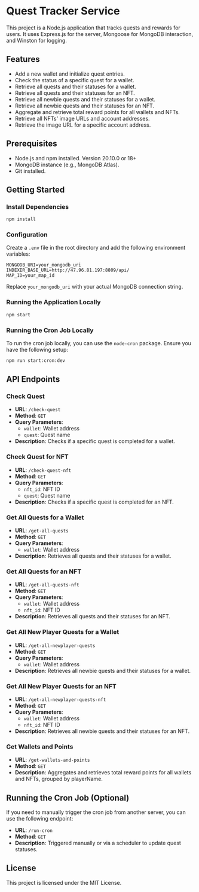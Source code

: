 # Quest Tracker Service

This project is a Node.js application that tracks quests and rewards for users. It uses Express.js for the server, Mongoose for MongoDB interaction, and Winston for logging.

## Features

- Add a new wallet and initialize quest entries.
- Check the status of a specific quest for a wallet.
- Retrieve all quests and their statuses for a wallet.
- Retrieve all quests and their statuses for an NFT.
- Retrieve all newbie quests and their statuses for a wallet.
- Retrieve all newbie quests and their statuses for an NFT.
- Aggregate and retrieve total reward points for all wallets and NFTs.
- Retrieve all NFTs' image URLs and account addresses.
- Retrieve the image URL for a specific account address.

## Prerequisites

- Node.js and npm installed. Version 20.10.0 or 18+
- MongoDB instance (e.g., MongoDB Atlas).
- Git installed.

## Getting Started

### Install Dependencies

```sh
npm install
```

### Configuration

Create a `.env` file in the root directory and add the following environment variables:

```env
MONGODB_URI=your_mongodb_uri
INDEXER_BASE_URL=http://47.96.81.197:8809/api/
MAP_ID=your_map_id
```

Replace `your_mongodb_uri` with your actual MongoDB connection string.

### Running the Application Locally

```sh
npm start
```

### Running the Cron Job Locally

To run the cron job locally, you can use the `node-cron` package. Ensure you have the following setup:

```sh
npm run start:cron:dev
```

## API Endpoints

### Check Quest

- **URL**: `/check-quest`
- **Method**: `GET`
- **Query Parameters**:
  - `wallet`: Wallet address
  - `quest`: Quest name
- **Description**: Checks if a specific quest is completed for a wallet.

### Check Quest for NFT

- **URL**: `/check-quest-nft`
- **Method**: `GET`
- **Query Parameters**:
  - `nft_id`: NFT ID
  - `quest`: Quest name
- **Description**: Checks if a specific quest is completed for an NFT.

### Get All Quests for a Wallet

- **URL**: `/get-all-quests`
- **Method**: `GET`
- **Query Parameters**:
  - `wallet`: Wallet address
- **Description**: Retrieves all quests and their statuses for a wallet.

### Get All Quests for an NFT

- **URL**: `/get-all-quests-nft`
- **Method**: `GET`
- **Query Parameters**:
  - `wallet`: Wallet address
  - `nft_id`: NFT ID
- **Description**: Retrieves all quests and their statuses for an NFT.

### Get All New Player Quests for a Wallet

- **URL**: `/get-all-newplayer-quests`
- **Method**: `GET`
- **Query Parameters**:
  - `wallet`: Wallet address
- **Description**: Retrieves all newbie quests and their statuses for a wallet.

### Get All New Player Quests for an NFT

- **URL**: `/get-all-newplayer-quests-nft`
- **Method**: `GET`
- **Query Parameters**:
  - `wallet`: Wallet address
  - `nft_id`: NFT ID
- **Description**: Retrieves all newbie quests and their statuses for an NFT.

### Get Wallets and Points

- **URL**: `/get-wallets-and-points`
- **Method**: `GET`
- **Description**: Aggregates and retrieves total reward points for all wallets and NFTs, grouped by playerName.


## Running the Cron Job (Optional)

If you need to manually trigger the cron job from another server, you can use the following endpoint:

- **URL**: `/run-cron`
- **Method**: `GET`
- **Description**: Triggered manually or via a scheduler to update quest statuses.

## License

This project is licensed under the MIT License.
